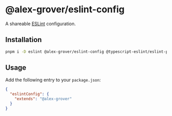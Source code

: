 # @alex-grover/eslint-config

A shareable [ESLint](https://eslint.org) configuration.

## Installation

```sh
pnpm i -D eslint @alex-grover/eslint-config @typescript-eslint/eslint-plugin @typescript-eslint/parser eslint-config-prettier eslint-plugin-import eslint-import-resolver-typescript eslint-plugin-css-modules
```

## Usage

Add the following entry to your `package.json`:

```json
{
  "eslintConfig": {
    "extends": "@alex-grover"
  }
}
```
